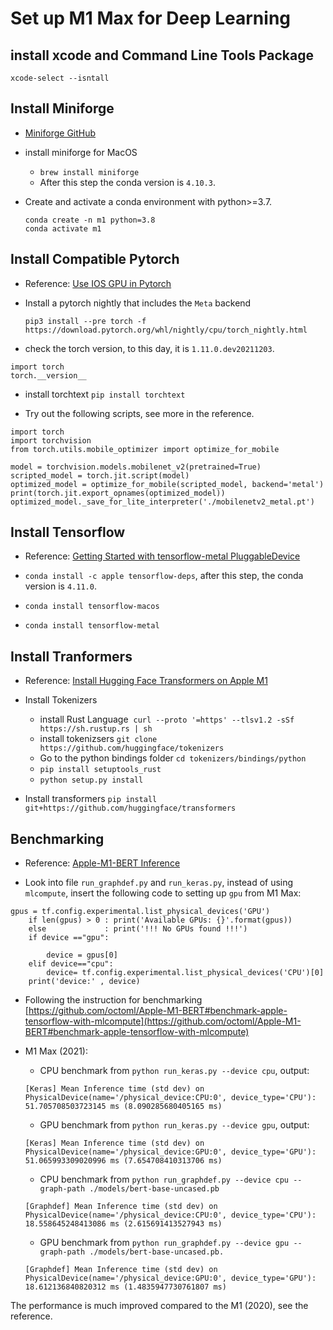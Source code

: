 # Set up M1 Max for Deep Learning

## install xcode and Command Line Tools Package

`xcode-select --isntall`

## Install Miniforge

* [Miniforge GitHub](https://github.com/conda-forge/miniforge)

* install miniforge for MacOS

   * `brew install miniforge`
   * After this step the conda version is `4.10.3`.

* Create and activate a conda environment with python>=3.7.
	```
	conda create -n m1 python=3.8
	conda activate m1
	```

## Install Compatible Pytorch

* Reference: [Use IOS GPU in Pytorch](https://pytorch.org/tutorials/prototype/ios_gpu_workflow.html#metal-compatible-model)

* Install a pytorch nightly that includes the `Meta` backend

	`pip3 install --pre torch -f https://download.pytorch.org/whl/nightly/cpu/torch_nightly.html`


* check the torch version, to this day, it is `1.11.0.dev20211203`.

```
import torch
torch.__version__
```

* install torchtext `pip install torchtext`


* Try out the following scripts, see more in the reference.

```
import torch
import torchvision
from torch.utils.mobile_optimizer import optimize_for_mobile

model = torchvision.models.mobilenet_v2(pretrained=True)
scripted_model = torch.jit.script(model)
optimized_model = optimize_for_mobile(scripted_model, backend='metal')
print(torch.jit.export_opnames(optimized_model))
optimized_model._save_for_lite_interpreter('./mobilenetv2_metal.pt')
```

## Install Tensorflow 

* Reference: [Getting Started with tensorflow-metal PluggableDevice](https://developer.apple.com/metal/tensorflow-plugin/https://developer.apple.com/metal/tensorflow-plugin/)

* `conda install -c apple tensorflow-deps`, after this step, the conda version is `4.11.0`.
* `conda install tensorflow-macos`
* `conda install tensorflow-metal`


## Install Tranformers
* Reference: [Install Hugging Face Transformers on Apple M1](https://towardsdatascience.com/hugging-face-transformers-on-apple-m1-26f0705874d7)

* Install Tokenizers 
	* install Rust Language
		 `curl --proto '=https' --tlsv1.2 -sSf https://sh.rustup.rs | sh`
	* install tokenizsers
		`git clone https://github.com/huggingface/tokenizers`
	* Go to the python bindings folder `cd tokenizers/bindings/python`
	* `pip install setuptools_rust`
	* `python setup.py install`

* Install transformers
	`pip install git+https://github.com/huggingface/transformers`


## Benchmarking

* Reference: [Apple-M1-BERT Inference](https://github.com/octoml/Apple-M1-BERT)


* Look into file `run_graphdef.py` and `run_keras.py`, instead of using `mlcompute`, insert the following code to setting up `gpu` from M1 Max:

```
gpus = tf.config.experimental.list_physical_devices('GPU')
    if len(gpus) > 0 : print('Available GPUs: {}'.format(gpus))
    else             : print('!!! No GPUs found !!!')
    if device =="gpu":

        device = gpus[0]
    elif device=="cpu":
        device= tf.config.experimental.list_physical_devices('CPU')[0]
    print('device:' , device)

```

* Following the instruction for benchmarking [https://github.com/octoml/Apple-M1-BERT#benchmark-apple-tensorflow-with-mlcompute](https://github.com/octoml/Apple-M1-BERT#benchmark-apple-tensorflow-with-mlcompute)

* M1 Max (2021):
	* CPU benchmark from `python run_keras.py --device cpu`, output: 

	```
	[Keras] Mean Inference time (std dev) on PhysicalDevice(name='/physical_device:CPU:0', device_type='CPU'): 51.705708503723145 ms (8.090285680405165 ms)
	```
    

    * GPU benchmark from `python run_keras.py --device gpu`, output: 

	```
	[Keras] Mean Inference time (std dev) on PhysicalDevice(name='/physical_device:GPU:0', device_type='GPU'): 51.065993309020996 ms (7.654708410313706 ms)
	```

	* CPU benchmark from `python run_graphdef.py --device cpu --graph-path ./models/bert-base-uncased.pb`

	```
	[Graphdef] Mean Inference time (std dev) on PhysicalDevice(name='/physical_device:CPU:0', device_type='CPU'): 18.558645248413086 ms (2.615691413527943 ms)
	```


	* GPU benchmark from `python run_graphdef.py --device gpu --graph-path ./models/bert-base-uncased.pb.`

	```
	[Graphdef] Mean Inference time (std dev) on PhysicalDevice(name='/physical_device:GPU:0', device_type='GPU'): 18.612136840820312 ms (1.4835947730761807 ms)
	```

The performance is much improved compared to the M1 (2020), see the reference.

